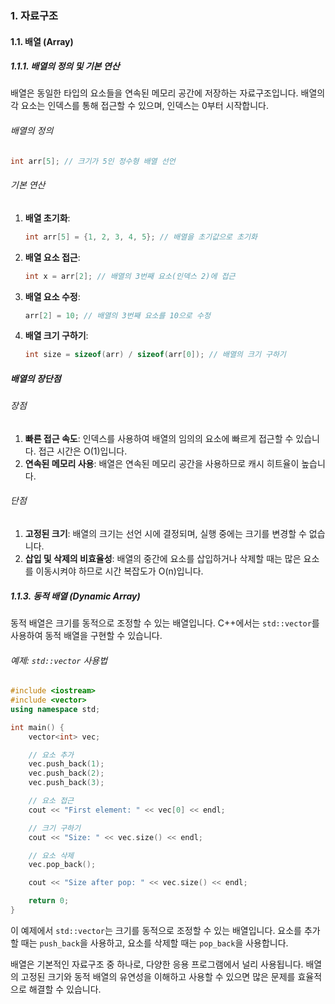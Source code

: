 ### 1. 자료구조

#### 1.1. 배열 (Array)

##### 1.1.1. 배열의 정의 및 기본 연산

배열은 동일한 타입의 요소들을 연속된 메모리 공간에 저장하는 자료구조입니다. 배열의 각 요소는 인덱스를 통해 접근할 수 있으며, 인덱스는 0부터 시작합니다.

###### 배열의 정의

```cpp
int arr[5]; // 크기가 5인 정수형 배열 선언
```

###### 기본 연산

1. **배열 초기화**:
   ```cpp
   int arr[5] = {1, 2, 3, 4, 5}; // 배열을 초기값으로 초기화
   ```

2. **배열 요소 접근**:
   ```cpp
   int x = arr[2]; // 배열의 3번째 요소(인덱스 2)에 접근
   ```

3. **배열 요소 수정**:
   ```cpp
   arr[2] = 10; // 배열의 3번째 요소를 10으로 수정
   ```

4. **배열 크기 구하기**:
   ```cpp
   int size = sizeof(arr) / sizeof(arr[0]); // 배열의 크기 구하기
   ```

##### 배열의 장단점

###### 장점

1. **빠른 접근 속도**: 인덱스를 사용하여 배열의 임의의 요소에 빠르게 접근할 수 있습니다. 접근 시간은 O(1)입니다.
2. **연속된 메모리 사용**: 배열은 연속된 메모리 공간을 사용하므로 캐시 히트율이 높습니다.

###### 단점

1. **고정된 크기**: 배열의 크기는 선언 시에 결정되며, 실행 중에는 크기를 변경할 수 없습니다.
2. **삽입 및 삭제의 비효율성**: 배열의 중간에 요소를 삽입하거나 삭제할 때는 많은 요소를 이동시켜야 하므로 시간 복잡도가 O(n)입니다.

##### 1.1.3. 동적 배열 (Dynamic Array)

동적 배열은 크기를 동적으로 조정할 수 있는 배열입니다. C++에서는 `std::vector`를 사용하여 동적 배열을 구현할 수 있습니다.

###### 예제: `std::vector` 사용법

```cpp
#include <iostream>
#include <vector>
using namespace std;

int main() {
    vector<int> vec;

    // 요소 추가
    vec.push_back(1);
    vec.push_back(2);
    vec.push_back(3);

    // 요소 접근
    cout << "First element: " << vec[0] << endl;

    // 크기 구하기
    cout << "Size: " << vec.size() << endl;

    // 요소 삭제
    vec.pop_back();

    cout << "Size after pop: " << vec.size() << endl;

    return 0;
}
```

이 예제에서 `std::vector`는 크기를 동적으로 조정할 수 있는 배열입니다. 요소를 추가할 때는 `push_back`을 사용하고, 요소를 삭제할 때는 `pop_back`을 사용합니다.

배열은 기본적인 자료구조 중 하나로, 다양한 응용 프로그램에서 널리 사용됩니다. 배열의 고정된 크기와 동적 배열의 유연성을 이해하고 사용할 수 있으면 많은 문제를 효율적으로 해결할 수 있습니다.
